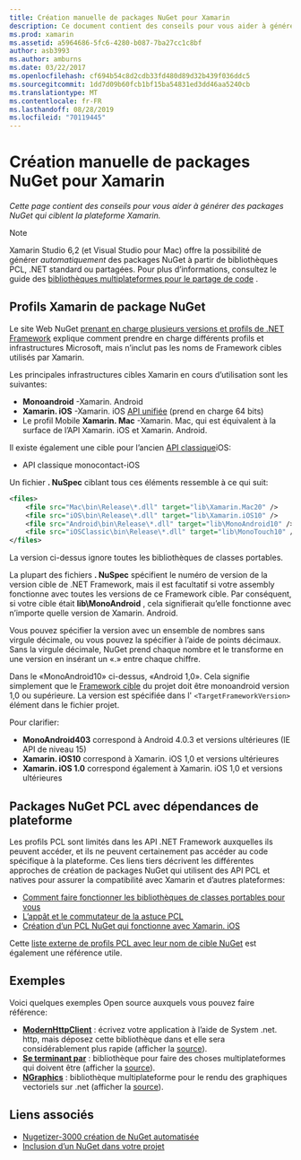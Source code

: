 ```yaml
---
title: Création manuelle de packages NuGet pour Xamarin
description: Ce document contient des conseils pour vous aider à générer des packages NuGet qui ciblent la plateforme Xamarin. Il décrit les profils Xamarin de package NuGet, les packages NuGet PCL avec les dépendances de plateforme et les liens vers divers exemples Open source.
ms.prod: xamarin
ms.assetid: a5964686-5fc6-4280-b087-7ba27cc1c8bf
author: asb3993
ms.author: amburns
ms.date: 03/22/2017
ms.openlocfilehash: cf694b54c8d2cdb33fd480d89d32b439f036ddc5
ms.sourcegitcommit: 1dd7d09b60fcb1bf15ba54831ed3dd46aa5240cb
ms.translationtype: MT
ms.contentlocale: fr-FR
ms.lasthandoff: 08/28/2019
ms.locfileid: "70119445"
---
```

# <a name="manually-creating-nuget-packages-for-xamarin"></a>Création manuelle de packages NuGet pour Xamarin

_Cette page contient des conseils pour vous aider à générer des packages NuGet qui ciblent la plateforme Xamarin._

> [!NOTE]
> Xamarin Studio 6,2 (et Visual Studio pour Mac) offre la possibilité de générer _automatiquement_ des packages NuGet à partir de bibliothèques PCL, .NET standard ou partagées. Pour plus d’informations, consultez le guide des [bibliothèques multiplateformes pour le partage de code](~/cross-platform/app-fundamentals/nuget-multiplatform-libraries/index.md) .

## <a name="nuget-package-xamarin-profiles"></a>Profils Xamarin de package NuGet

Le site Web NuGet [prenant en charge plusieurs versions et profils de .NET Framework](https://docs.nuget.org/create/enforced-package-conventions) explique comment prendre en charge différents profils et infrastructures Microsoft, mais n’inclut pas les noms de Framework cibles utilisés par Xamarin.

Les principales infrastructures cibles Xamarin en cours d’utilisation sont les suivantes:

- **Monoandroid** -Xamarin. Android
- **Xamarin. iOS** -Xamarin. iOS [API unifiée](~/cross-platform/macios/unified/index.md) (prend en charge 64 bits)
- Le profil Mobile **Xamarin. Mac** -Xamarin. Mac, qui est équivalent à la surface de l’API Xamarin. iOS et Xamarin. Android.

Il existe également une cible pour l’ancien [API classique](~/cross-platform/macios/unified/index.md)iOS:

- API classique monocontact-iOS

Un fichier **. NuSpec** ciblant tous ces éléments ressemble à ce qui suit:

```xml
<files>
    <file src="Mac\bin\Release\*.dll" target="lib\Xamarin.Mac20" />
    <file src="iOS\bin\Release\*.dll" target="lib\Xamarin.iOS10" />
    <file src="Android\bin\Release\*.dll" target="lib\MonoAndroid10" />
    <file src="iOSClassic\bin\Release\*.dll" target="lib\MonoTouch10" />
</files>
```

La version ci-dessus ignore toutes les bibliothèques de classes portables.

La plupart des fichiers **. NuSpec** spécifient le numéro de version de la version cible de .NET Framework, mais il est facultatif si votre assembly fonctionne avec toutes les versions de ce Framework cible. Par conséquent, si votre cible était **lib\MonoAndroid** , cela signifierait qu’elle fonctionne avec n’importe quelle version de Xamarin. Android.

Vous pouvez spécifier la version avec un ensemble de nombres sans virgule décimale, ou vous pouvez la spécifier à l’aide de points décimaux. Sans la virgule décimale, NuGet prend chaque nombre et le transforme en une version en insérant un «.» entre chaque chiffre.

Dans le «MonoAndroid10» ci-dessus, «Android 1,0». Cela signifie simplement que le [Framework cible](~/android/app-fundamentals/android-api-levels.md) du projet doit être monoandroid version 1,0 ou supérieure. La version est spécifiée dans l' `<TargetFrameworkVersion>` élément dans le fichier projet.

Pour clarifier:

- **MonoAndroid403** correspond à Android 4.0.3 et versions ultérieures (IE API de niveau 15)
- **Xamarin. iOS10** correspond à Xamarin. iOS 1,0 et versions ultérieures
- **Xamarin. iOS 1.0** correspond également à Xamarin. iOS 1,0 et versions ultérieures

## <a name="pcl-nugets-with-platform-dependencies"></a>Packages NuGet PCL avec dépendances de plateforme

Les profils PCL sont limités dans les API .NET Framework auxquelles ils peuvent accéder, et ils ne peuvent certainement pas accéder au code spécifique à la plateforme. Ces liens tiers décrivent les différentes approches de création de packages NuGet qui utilisent des API PCL et natives pour assurer la compatibilité avec Xamarin et d’autres plateformes:

- [Comment faire fonctionner les bibliothèques de classes portables pour vous](http://blogs.msdn.com/b/dsplaisted/archive/2012/08/27/how-to-make-portable-class-libraries-work-for-you.aspx)
- [L’appât et le commutateur de la astuce PCL](http://log.paulbetts.org/the-bait-and-switch-pcl-trick/)
- [Création d’un PCL NuGet qui fonctionne avec Xamarin. iOS](http://www.jimbobbennett.io/creating-a-nuget-pcl-that-works-with-xamarin-ios/)

Cette [liste externe de profils PCL avec leur nom de cible NuGet](http://embed.plnkr.co/03ck2dCtnJogBKHJ9EjY) est également une référence utile.

## <a name="examples"></a>Exemples

Voici quelques exemples Open source auxquels vous pouvez faire référence:

- [**ModernHttpClient**](https://www.nuget.org/packages/modernhttpclient/) : écrivez votre application à l’aide de System .net. http, mais déposez cette bibliothèque dans et elle sera considérablement plus rapide (afficher la [source](https://github.com/paulcbetts/ModernHttpClient)).
- [**Se terminant par**](https://www.nuget.org/packages/Splat/) : bibliothèque pour faire des choses multiplateformes qui doivent être (afficher la [source](https://github.com/paulcbetts/Splat)).
- [**NGraphics**](https://www.nuget.org/packages/NGraphics/) : bibliothèque multiplateforme pour le rendu des graphiques vectoriels sur .net (afficher la [source](https://github.com/praeclarum/NGraphics/blob/master/NGraphics.nuspec)).

## <a name="related-links"></a>Liens associés

- [Nugetizer-3000 création de NuGet automatisée](~/cross-platform/app-fundamentals/nuget-multiplatform-libraries/index.md)       
- [Inclusion d’un NuGet dans votre projet](https://docs.microsoft.com/visualstudio/mac/nuget-walkthrough)
